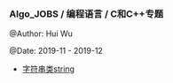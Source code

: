 ### Algo_JOBS / 编程语言 / C和C++专题

@Author: Hui Wu

@Date: 2019-11 - 2019-12

- [字符串类string](./STL/string.md)


